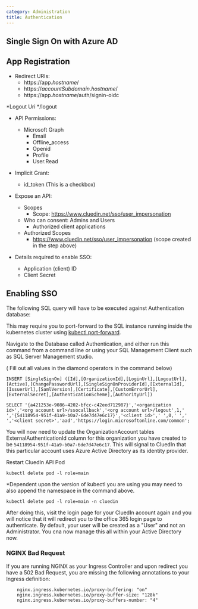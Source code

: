 ```yaml
---
category: Administration
title: Authentication
--- 
```


## Single Sign On with Azure AD

## App Registration
* Redirect URIs:
  * https://app._hostname_/
  * https://_accountSubdomain_._hostname_/
  * https://app._hostname_/auth/signin-oidc

*Logout Uri
  *<org account url>/logout


* API Permissions:
  * Microsoft Graph
    * Email
    * Offline_access
    * Openid
    * Profile
    * User.Read
 
* Implicit Grant:
  * id_token (This is a checkbox)

* Expose an API:
  * Scopes
    * Scope: https://www.cluedin.net/sso/user_impersonation
  * Who can consent: Admins and Users
    * Authorized client applications
  * Authorized Scopes
    * https://www.cluedin.net/sso/user_impersonation (scope created in the step above)
 
* Details required to enable SSO:
  * Application (client) ID
  * Client Secret

## Enabling SSO
The following SQL query will have to be executed against Authentication database:

This may require you to port-forward to the SQL instance running inside the kubernetes cluster using [kubectl port-forward](https://kubernetes.io/docs/tasks/access-application-cluster/port-forward-access-application-cluster/). 

Navigate to the Database called Authentication, and either run this command from a command line or using your SQL Management Client such as SQL Server Management studio.

( Fill out all values in the diamond operators in the command below)
```
INSERT [SingleSignOn] ([Id],[OrganizationId],[LoginUrl],[LogoutUrl],[Active],[ChangePasswordUrl],[SingleSignOnProviderId],[ExternalId],[IssuerUrl],[SamlVersion],[Certificate],[CustomErrorUrl],[ExternalSecret],[AuthenticationScheme],[AuthorityUrl])

SELECT '{a421253e-9086-4202-bfcc-c42eed712987}','<organization id>','<org account url>/ssocallback','<org account url>/logout',1,' ','{54118954-951f-41a9-b0a7-6de7d47e6c17}','<client id>',' ',0,' ',' ','<client secret>','aad','https://login.microsoftonline.com/common';
```

You will now need to update the OrganizationAccount tables ExternalAuthenticationId column for this organization you have created to be  `54118954-951f-41a9-b0a7-6de7d47e6c17`. This will signal to CluedIn that this particular account uses Azure Active Directory as its identity provider.

Restart CluedIn API Pod
```
kubectl delete pod -l role=main
```

*Dependent upon the version of kubectl you are using you may need to also append the namespace in the command above.
```
kubectl delete pod -l role=main -n cluedin
```

After doing this, visit the login page for your CluedIn account again and you will notice that it will redirect you to the office 365 login page to authenticate. By default, your user will be created as a "User" and not an Administrator. You cna now manage this all within your Active Directory now.

### NGINX Bad Request
If you are running NGINX as your Ingress Controller and upon redirect you have a 502 Bad Request, you are missing the following annotations to your Ingress definition:

```
    nginx.ingress.kubernetes.io/proxy-buffering: "on"
    nginx.ingress.kubernetes.io/proxy-buffer-size: "128k"
    nginx.ingress.kubernetes.io/proxy-buffers-number: "4"
```